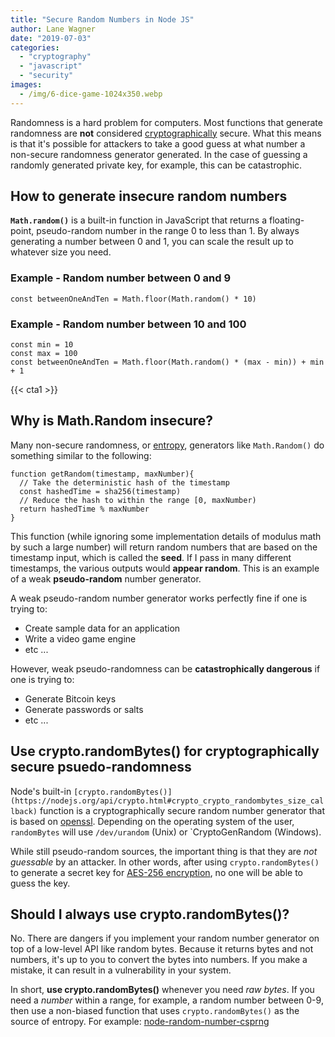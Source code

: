 ```yaml
---
title: "Secure Random Numbers in Node JS"
author: Lane Wagner
date: "2019-07-03"
categories: 
  - "cryptography"
  - "javascript"
  - "security"
images:
  - /img/6-dice-game-1024x350.webp
---
```


Randomness is a hard problem for computers. Most functions that generate randomness are **not** considered [cryptographically](/cryptography/what-is-cryptography/) secure. What this means is that it's possible for attackers to take a good guess at what number a non-secure randomness generator generated. In the case of guessing a randomly generated private key, for example, this can be catastrophic.

## How to generate insecure random numbers

**`Math.random()`** is a built-in function in JavaScript that returns a floating-point, pseudo-random number in the range 0 to less than 1. By always generating a number between 0 and 1, you can scale the result up to whatever size you need.

### Example - Random number between 0 and 9

```
const betweenOneAndTen = Math.floor(Math.random() * 10)
```

### Example - Random number between 10 and 100

```
const min = 10
const max = 100
const betweenOneAndTen = Math.floor(Math.random() * (max - min)) + min + 1
```

{{< cta1 >}}

## Why is Math.Random insecure?

Many non-secure randomness, or [entropy](/cryptography/what-is-entropy-in-cryptography/), generators like `Math.Random()` do something similar to the following:

```
function getRandom(timestamp, maxNumber){
  // Take the deterministic hash of the timestamp
  const hashedTime = sha256(timestamp)
  // Reduce the hash to within the range [0, maxNumber)
  return hashedTime % maxNumber
}
```

This function (while ignoring some implementation details of modulus math by such a large number) will return random numbers that are based on the timestamp input, which is called the **seed**. If I pass in many different timestamps, the various outputs would **appear random**. This is an example of a weak **pseudo-random** number generator.

A weak pseudo-random number generator works perfectly fine if one is trying to:

- Create sample data for an application
- Write a video game engine
- etc ...

However, weak pseudo-randomness can be **catastrophically dangerous** if one is trying to:

- Generate Bitcoin keys
- Generate passwords or salts
- etc ...

## Use crypto.randomBytes() for cryptographically secure psuedo-randomness

Node's built-in `[crypto.randomBytes()](https://nodejs.org/api/crypto.html#crypto_crypto_randombytes_size_callback)` function is a cryptographically secure random number generator that is based on [openssl](https://wiki.openssl.org/index.php/Random_Numbers#Initialization). Depending on the operating system of the user, `randomBytes` will use `/dev/urandom` (Unix) or \`CryptoGenRandom (Windows).

While still pseudo-random sources, the important thing is that they are _not guessable_ by an attacker. In other words, after using `crypto.randomBytes()` to generate a secret key for [AES-256 encryption](/cryptography/aes-256-cipher/), no one will be able to guess the key.

## Should I always use crypto.randomBytes()?

No. There are dangers if you implement your random number generator on top of a low-level API like random bytes. Because it returns bytes and not numbers, it's up to you to convert the bytes into numbers. If you make a mistake, it can result in a vulnerability in your system.

In short, **use crypto.randomBytes()** whenever you need _raw bytes_. If you need a _number_ within a range, for example, a random number between 0-9, then use a non-biased function that uses `crypto.randomBytes()` as the source of entropy. For example: [node-random-number-csprng](https://github.com/joepie91/node-random-number-csprng)
